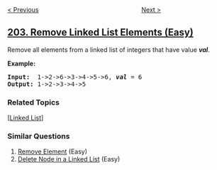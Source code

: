 <!--|This file generated by command(leetcode description); DO NOT EDIT.    |-->
<!--+----------------------------------------------------------------------+-->
<!--|@author    openset <openset.wang@gmail.com>                           |-->
<!--|@link      https://github.com/openset                                 |-->
<!--|@home      https://github.com/openset/leetcode                        |-->
<!--+----------------------------------------------------------------------+-->

[< Previous](../happy-number "Happy Number")
　　　　　　　　　　　　　　　　
[Next >](../count-primes "Count Primes")

## [203. Remove Linked List Elements (Easy)](https://leetcode.com/problems/remove-linked-list-elements "移除链表元素")

<p>Remove all elements from a linked list of integers that have value <b><i>val</i></b>.</p>

<p><b>Example:</b></p>

<pre>
<b>Input:</b>  1-&gt;2-&gt;6-&gt;3-&gt;4-&gt;5-&gt;6, <em><b>val</b></em> = 6
<b>Output:</b> 1-&gt;2-&gt;3-&gt;4-&gt;5
</pre>

### Related Topics
  [[Linked List](../../tag/linked-list/README.md)]

### Similar Questions
  1. [Remove Element](../remove-element) (Easy)
  1. [Delete Node in a Linked List](../delete-node-in-a-linked-list) (Easy)
